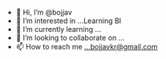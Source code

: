 - 👋 Hi, I’m @bojjav
- 👀 I’m interested in ...Learning BI   
- 🌱 I’m currently learning ...
- 💞️ I’m looking to collaborate on ...
- 📫 How to reach me ...bojjavkr@gmail.com

<!---
bojjav/bojjav is a ✨ special ✨ repository because its `README.md` (this file) appears on your GitHub profile.
You can click the Preview link to take a look at your changes.
--->
